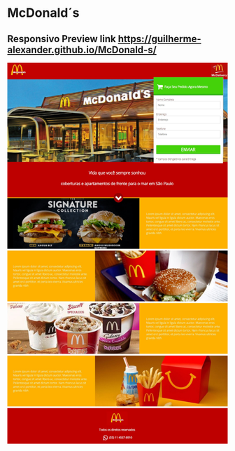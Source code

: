 # McDonald´s
## Responsivo Preview link https://guilherme-alexander.github.io/McDonald-s/

![preview](https://github.com/Guilherme-alexander/McDonald-s/blob/main/Captura%20da%20Web_18-5-2021_41424_.jpeg)
